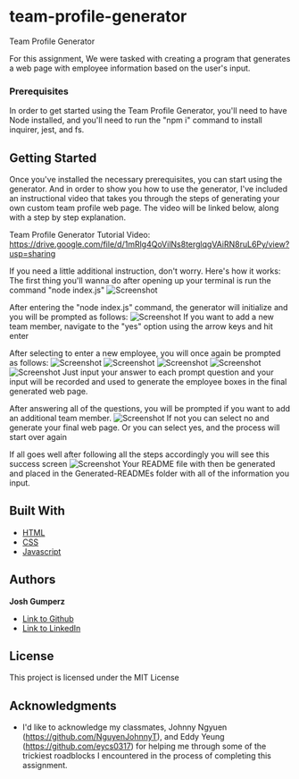 # team-profile-generator
Team Profile Generator

For this assignment, We were tasked with creating a program that generates a web page with employee information based on the user's input.

### Prerequisites

In order to get started using the Team Profile Generator, you'll need to have Node installed, and you'll need to run the "npm i" command to install inquirer, jest, and fs.

## Getting Started

Once you've installed the necessary prerequisites, you can start using the generator. And in order to show you how to use the generator, I've included an instructional video that takes you through the steps of generating your own custom team profile web page. The video will be linked below, along with a step by step explanation. 


Team Profile Generator Tutorial Video: https://drive.google.com/file/d/1mRlg4QoVilNs8terglqgVAiRN8ruL6Py/view?usp=sharing

If you need a little additional instruction, don't worry. Here's how it works:
The first thing you'll wanna do after opening up your terminal is run the command "node index.js"
![Screenshot](https://i.imgur.com/KSWSBqB.png)

After entering the "node index.js" command, the generator will initialize and you will be prompted as follows:
![Screenshot](https://i.imgur.com/3IHlhq6.png)
If you want to add a new team member, navigate to the "yes" option using the arrow keys and hit enter

After selecting to enter a new employee, you will once again be prompted as follows:
![Screenshot](https://i.imgur.com/9sETT1h.png)
![Screenshot](https://i.imgur.com/VbkiCMa.png)
![Screenshot](https://i.imgur.com/N0rsyAL.png)
![Screenshot](https://i.imgur.com/Fn5q4Df.png)
![Screenshot](https://i.imgur.com/EpB0X56.png)
Just input your answer to each prompt question and your input will be recorded and used to generate the employee boxes in the final generated web page.

After answering all of the questions, you will be prompted if you want to add an additional team member. 
![Screenshot](https://i.imgur.com/RZU2L6Z.png)
If not you can select no and generate your final web page. Or you can select yes, and the process will start over again

If all goes well after following all the steps accordingly you will see this success screen
![Screenshot](https://i.imgur.com/tSvQxY4.png)
Your README file with then be generated and placed in the Generated-READMEs folder with all of the information you input.

## Built With
* [HTML](https://developer.mozilla.org/en-US/docs/Web/HTML)
* [CSS](https://developer.mozilla.org/en-US/docs/Web/CSS)
* [Javascript](https://developer.mozilla.org/en-US/docs/Web/JavaScript)


## Authors

**Josh Gumperz** 

- [Link to Github](https://github.com/JoshGumperz)
- [Link to LinkedIn](https://www.linkedin.com/in/josh-gumperz-8706a8185/)

## License

This project is licensed under the MIT License 

## Acknowledgments

* I'd like to acknowledge my classmates, Johnny Ngyuen (https://github.com/NguyenJohnnyT), and Eddy Yeung (https://github.com/eycs0317) for helping me through some of the trickiest roadblocks I encountered in the process of completing this assignment.  
